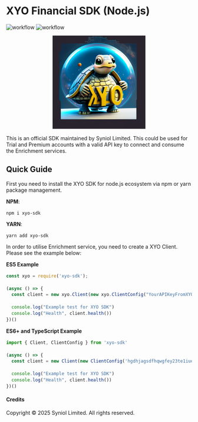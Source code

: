 # XYO Financial SDK (Node.js)
![workflow](https://github.com/syniol/xyo-sdk-node/actions/workflows/makefile.yml/badge.svg)    ![workflow](https://github.com/syniol/xyo-sdk-node/actions/workflows/npm_publish.yml/badge.svg)

<p align="center">
    <a href="https://xyo.financial" target="blank"><img alt="node.js (Turtle) Mascot" width="50%" src="https://github.com/syniol/xyo-sdk-node/blob/main/docs/mascot.png?raw=true" /></a>
</p>

This is an official SDK maintained by Syniol Limited. This could be used for Trial and Premium accounts with a valid 
API key to connect and consume the Enrichment services.


## Quick Guide
First you need to install the XYO SDK for node.js ecosystem via npm or yarn package management.

__NPM__:
```shell
npm i xyo-sdk
```

__YARN__:
```shell
yarn add xyo-sdk
```

In order to utilise Enrichment service, you need to create a XYO Client. Please see the example below:

__ES5 Example__
```js
const xyo = require('xyo-sdk');

(async () => {
  const client = new xyo.Client(new xyo.ClientConfig("YourAPIKeyFromXYO.FinancialDashboard"))

  console.log("Example test for XYO SDK")
  console.log("Health", client.health())
})()
```

__ES6+ and TypeScript Example__
```js
import { Client, ClientConfig } from 'xyo-sdk'

(async () => {
  const client = new Client(new ClientConfig('hgdhjagsdfhqwgfey23te1iuey1ewqioeqwe/32131236721edghjsadjgasfdh'))

  console.log("Example test for XYO SDK")
  console.log("Health", client.health())
})()
```


#### Credits
Copyright &copy; 2025 Syniol Limited. All rights reserved.
